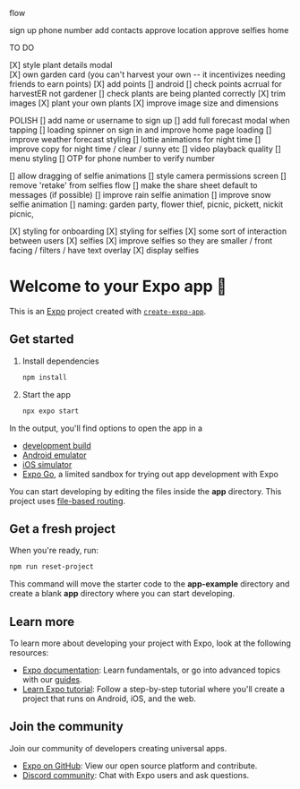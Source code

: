 flow

sign up
phone number add
contacts approve
location approve
selfies
home

TO DO

[X] style plant details modal  
[X] own garden card (you can't harvest your own -- it incentivizes needing friends to earn points)
[X] add points
[] android
[] check points acrrual for harvestER not gardener
[] check plants are being planted correctly
[X] trim images
[X] plant your own plants
[X] improve image size and dimensions

POLISH
[] add name or username to sign up
[] add full forecast modal when tapping
[] loading spinner on sign in and improve home page loading
[] improve weather forecast styling
[] lottie animations for night time
[] improve copy for night time / clear / sunny etc
[] video playback quality
[] menu styling
[] OTP for phone number to verify number

[] allow dragging of selfie animations
[] style camera permissions screen
[] remove 'retake' from selfies flow
[] make the share sheet default to messages (if possible)
[] improve rain selfie animation
[] improve snow selfie animation
[] naming: garden party, flower thief, picnic, pickett, nickit picnic,

[X] styling for onboarding
[X] styling for selfies
[X] some sort of interaction between users
[X] selfies
[X] improve selfies so they are smaller / front facing / filters / have text overlay
[X] display selfies

# Welcome to your Expo app 👋

This is an [Expo](https://expo.dev) project created with [`create-expo-app`](https://www.npmjs.com/package/create-expo-app).

## Get started

1. Install dependencies

    ```bash
    npm install
    ```

2. Start the app

    ```bash
    npx expo start
    ```

In the output, you'll find options to open the app in a

- [development build](https://docs.expo.dev/develop/development-builds/introduction/)
- [Android emulator](https://docs.expo.dev/workflow/android-studio-emulator/)
- [iOS simulator](https://docs.expo.dev/workflow/ios-simulator/)
- [Expo Go](https://expo.dev/go), a limited sandbox for trying out app development with Expo

You can start developing by editing the files inside the **app** directory. This project uses [file-based routing](https://docs.expo.dev/router/introduction).

## Get a fresh project

When you're ready, run:

```bash
npm run reset-project
```

This command will move the starter code to the **app-example** directory and create a blank **app** directory where you can start developing.

## Learn more

To learn more about developing your project with Expo, look at the following resources:

- [Expo documentation](https://docs.expo.dev/): Learn fundamentals, or go into advanced topics with our [guides](https://docs.expo.dev/guides).
- [Learn Expo tutorial](https://docs.expo.dev/tutorial/introduction/): Follow a step-by-step tutorial where you'll create a project that runs on Android, iOS, and the web.

## Join the community

Join our community of developers creating universal apps.

- [Expo on GitHub](https://github.com/expo/expo): View our open source platform and contribute.
- [Discord community](https://chat.expo.dev): Chat with Expo users and ask questions.
